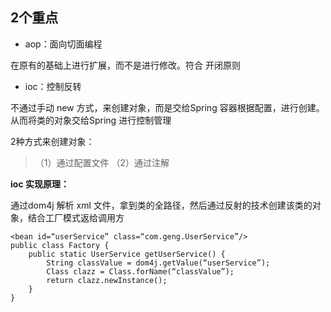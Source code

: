 ## 2个重点
* aop：面向切面编程

在原有的基础上进行扩展，而不是进行修改。符合 开闭原则
* ioc：控制反转

不通过手动 new 方式，来创建对象，而是交给Spring 容器根据配置，进行创建。从而将类的对象交给Spring 进行控制管理

2种方式来创建对象：
>（1）通过配置文件
（2）通过注解

**ioc 实现原理：** 

通过dom4j 解析 xml 文件，拿到类的全路径，然后通过反射的技术创建该类的对象，结合工厂模式返给调用方

```
<bean id=“userService” class=“com.geng.UserService”/>
public class Factory {
    public static UserService getUserService() {
        String classValue = dom4j.getValue(“userService”);
        Class clazz = Class.forName(“classValue”);
        return clazz.newInstance();
    }
}
```